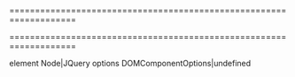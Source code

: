 ===================================================================
<!--hidden--><!--/hidden-->
===================================================================

<!--shortDescription-->

<!--/shortDescription-->

<!--paramName1-->element<!--/paramName1-->
<!--paramType1-->Node|JQuery<!--/paramType1-->
<!--paramDescription1-->

<!--/paramDescription1-->

<!--paramName2-->options<!--/paramName2-->
<!--paramType2-->DOMComponentOptions|undefined<!--/paramType2-->
<!--paramDescription2-->

<!--/paramDescription2-->

<!--fullDescription-->

<!--/fullDescription-->